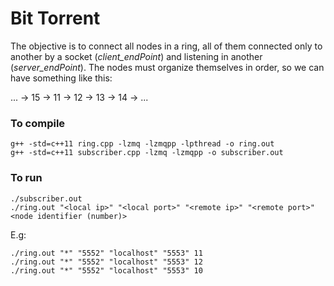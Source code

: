 # Bit Torrent

The objective is to connect all nodes in a ring, all of them connected only
to another by a socket (*client_endPoint*) and listening in another (*server_endPoint*).
The nodes must organize themselves in order, so we can have something like this:

... -> 15 -> 11 -> 12 -> 13 -> 14 -> ... 

### To compile

```
g++ -std=c++11 ring.cpp -lzmq -lzmqpp -lpthread -o ring.out
g++ -std=c++11 subscriber.cpp -lzmq -lzmqpp -o subscriber.out

```

### To run  

```
./subscriber.out
./ring.out "<local ip>" "<local port>" "<remote ip>" "<remote port>" <node identifier (number)>

```

E.g:

```
./ring.out "*" "5552" "localhost" "5553" 11
./ring.out "*" "5552" "localhost" "5553" 12
./ring.out "*" "5552" "localhost" "5553" 10

```
